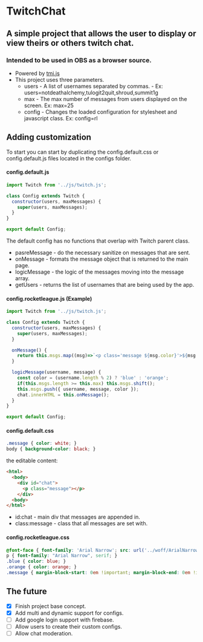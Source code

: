 # TwitchChat
## A simple project that allows the user to display or view theirs or others twitch chat.
### Intended to be used in OBS as a browser source.
* Powered by [tmi.js](https://tmijs.com/)
* This project uses three parameters.
  * users - A list of usernames separated by commas. - Ex: users=notdeathalchemy,tulogit2quit,shroud,summit1g
  * max - The max number of messages from users displayed on the screen. Ex: max=25
  * config - Changes the loaded configuration for stylesheet and javascript class. Ex: config=rl

## Adding customization

To start you can start by duplicating the config.default.css or config.default.js files located in the configs folder.
#### config.default.js
```javascript
import Twitch from '../js/twitch.js';

class Config extends Twitch {
  constructor(users, maxMessages) {
    super(users, maxMessages);
  }
}

export default Config;
```
The default config has no functions that overlap with Twitch parent class.
* pasreMessage - do the necessary sanitize on messages that are sent.
* onMessage - formats the message object that is returned to the main page.
* logicMessage - the logic of the messages moving into the message array.
* getUsers - returns the list of usernames that are being used by the app.
#### config.rocketleague.js (Example)
```javascript
import Twitch from '../js/twitch.js';

class Config extends Twitch {
  constructor(users, maxMessages) {
    super(users, maxMessages);
  }

  onMessage() {
    return this.msgs.map((msg)=>`<p class='message ${msg.color}'>${msg.username}: ${this.pasreMessage(msg.message)}</p>`).join('');
  }

  logicMessage(username, message) {
    const color = (username.length % 2) ? 'blue' : 'orange';
    if(this.msgs.length >= this.max) this.msgs.shift();
    this.msgs.push({ username, message, color });
    chat.innerHTML = this.onMessage();
  }
}

export default Config;
```

#### config.default.css
```css
.message { color: white; }
body { background-color: black; }
```
the editable content:
```html
<html>
  <body>
    <div id="chat">
      <p class="message"></p>
    </div>
  <body>
</html>
```
* id:chat - main div that messages are appended in.
* class:message - class that all messages are set with.
#### config.rocketleague.css
```css
@font-face { font-family: 'Arial Narrow'; src: url('../woff/ArialNarrow.woff') format('woff'); }
p { font-family: "Arial Narrow", serif; }
.blue { color: blue; }
.orange { color: orange; }
.message { margin-block-start: 0em !important; margin-block-end: 0em !important; }
```

## The future
- [x] Finish project base concept.
- [x] Add multi and dynamic support for configs.
- [ ] Add google login support with firebase.
- [ ] Allow users to create their custom configs.
- [ ] Allow chat moderation.
